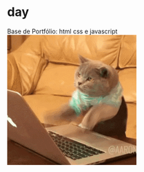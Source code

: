 # day
Base de Portfólio: html css e javascript
![alt text](https://github.com/dev-wf/day/blob/main/img/cat.gif)

